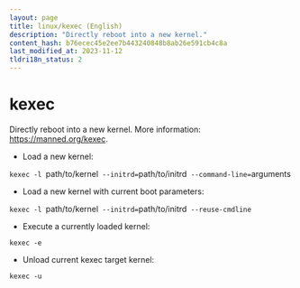 ```yaml
---
layout: page
title: linux/kexec (English)
description: "Directly reboot into a new kernel."
content_hash: b76ecec45e2ee7b443240848b8ab26e591cb4c8a
last_modified_at: 2023-11-12
tldri18n_status: 2
---
```

# kexec

Directly reboot into a new kernel.
More information: <https://manned.org/kexec>.

- Load a new kernel:

`kexec -l `<span class="tldr-var badge badge-pill bg-dark-lm bg-white-dm text-white-lm text-dark-dm font-weight-bold">path/to/kernel</span>` --initrd=`<span class="tldr-var badge badge-pill bg-dark-lm bg-white-dm text-white-lm text-dark-dm font-weight-bold">path/to/initrd</span>` --command-line=`<span class="tldr-var badge badge-pill bg-dark-lm bg-white-dm text-white-lm text-dark-dm font-weight-bold">arguments</span>

- Load a new kernel with current boot parameters:

`kexec -l `<span class="tldr-var badge badge-pill bg-dark-lm bg-white-dm text-white-lm text-dark-dm font-weight-bold">path/to/kernel</span>` --initrd=`<span class="tldr-var badge badge-pill bg-dark-lm bg-white-dm text-white-lm text-dark-dm font-weight-bold">path/to/initrd</span>` --reuse-cmdline`

- Execute a currently loaded kernel:

`kexec -e`

- Unload current kexec target kernel:

`kexec -u`
